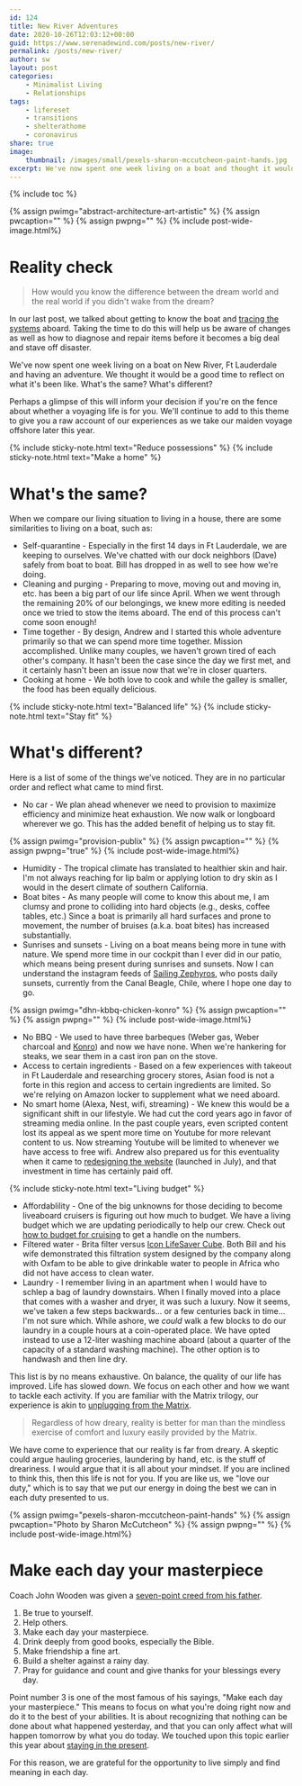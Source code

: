 ```yaml
---
id: 124
title: New River Adventures
date: 2020-10-26T12:03:12+00:00
guid: https://www.serenadewind.com/posts/new-river/
permalink: /posts/new-river/
author: sw
layout: post
categories:
    - Minimalist Living
    - Relationships
tags:
    - lifereset
    - transitions
    - shelterathome
    - coronavirus
share: true
image:
    thumbnail: /images/small/pexels-sharon-mccutcheon-paint-hands.jpg 
excerpt: We've now spent one week living on a boat and thought it would be a good time to reflect on what it's been like. What's the same? What's different? If you're on the fence about whether a voyaging life is for you, perhaps a glimpse of our experience will inform your decision. 
---
```

{% include toc %}

{% assign pwimg="abstract-architecture-art-artistic" %}
{% assign pwcaption="" %}
{% assign pwpng="" %}
{% include post-wide-image.html%}

# Reality check 

> How would you know the difference between the dream world and the real world if you didn't wake from the dream?

In our last post, we talked about getting to know the boat and [tracing the systems](/posts/tracer/) aboard. Taking the time to do this will help us be aware of changes as well as how to diagnose and repair items before it becomes a big deal and stave off disaster. 

We've now spent one week living on a boat on New River, Ft Lauderdale and having an adventure. We thought it would be a good time to reflect on what it's been like. What's the same? What's different? 

Perhaps a glimpse of this will inform your decision if you're on the fence about whether a voyaging life is for you. We'll continue to add to this theme to give you a raw account of our experiences as we take our maiden voyage offshore later this year.

{% include sticky-note.html text="Reduce possessions" %}
{% include sticky-note.html text="Make a home" %}

# What's the same?

When we compare our living situation to living in a house, there are some similarities to living on a boat, such as:

 - Self-quarantine - Especially in the first 14 days in Ft Lauderdale, we are keeping to ourselves. We've chatted with our dock neighbors (Dave) safely from boat to boat. Bill has dropped in as well to see how we're doing. 
 - Cleaning and purging - Preparing to move, moving out and moving in, etc. has been a big part of our life since April. When we went through the remaining 20% of our belongings, we knew more editing is needed once we tried to stow the items aboard. The end of this process can't come soon enough!
 - Time together - By design, Andrew and I started this whole adventure primarily so that we can spend more time together. Mission accomplished. Unlike many couples, we haven't grown tired of each other's company. It hasn't been the case since the day we first met, and it certainly hasn't been an issue now that we're in closer quarters.
 - Cooking at home - We both love to cook and while the galley is smaller, the food has been equally delicious. 

{% include sticky-note.html text="Balanced life" %}
{% include sticky-note.html text="Stay fit" %}

# What's different? 

Here is a list of some of the things we've noticed. They are in no particular order and reflect what came to mind first.

 - No car - We plan ahead whenever we need to provision to maximize efficiency and minimize heat exhaustion. We now walk or longboard wherever we go. This has the added benefit of helping us to stay fit.

{% assign pwimg="provision-publix" %}
{% assign pwcaption="" %}
{% assign pwpng="true" %}
{% include post-wide-image.html%}

 - Humidity - The tropical climate has translated to healthier skin and hair. I'm not always reaching for lip balm or applying lotion to dry skin as I would in the desert climate of southern California. 
 - Boat bites - As many people will come to know this about me, I am clumsy and prone to colliding into hard objects (e.g., desks, coffee tables, etc.) Since a boat is primarily all hard surfaces and prone to movement, the number of bruises (a.k.a. boat bites) has increased substantially.
 - Sunrises and sunsets - Living on a boat means being more in tune with nature. We spend more time in our cockpit than I ever did in our patio, which means being present during sunrises and sunsets. Now I can understand the instagram feeds of [Sailing Zephyros](https://www.instagram.com/sailing.zephyros/), who posts daily sunsets, currently from the Canal Beagle, Chile, where I hope one day to go.  

{% assign pwimg="dhn-kbbq-chicken-konro" %}
{% assign pwcaption="" %}
{% assign pwpng="" %}
{% include post-wide-image.html%}

 - No BBQ - We used to have three barbeques (Weber gas, Weber charcoal and [Konro](https://www.korin.com/Charcoal-Barbecue-Konro-Lg_3)) and now we have none. When we're hankering for steaks, we sear them in a cast iron pan on the stove.   
 - Access to certain ingredients - Based on a few experiences with takeout in Ft Lauderdale and researching grocery stores, Asian food is not a forte in this region and access to certain ingredients are limited. So we're relying on Amazon locker to supplement what we need aboard. 
 - No smart home (Alexa, Nest, wifi, streaming) - We knew this would be a significant shift in our lifestyle. We had cut the cord years ago in favor of streaming media online. In the past couple years, even scripted content lost its appeal as we spent more time on Youtube for more relevant content to us. Now streaming Youtube will be limited to whenever we have access to free wifi. Andrew also prepared us for this eventuality when it came to [redesigning the website](/posts/website-redesign/) (launched in July), and that investment in time has certainly paid off. 

{% include sticky-note.html text="Living budget" %} 

 - Affordablility - One of the big unknowns for those deciding to become liveaboard cruisers is figuring out how much to budget. We have a living budget which we are updating periodically to help our crew. Check out [how to budget for cruising](https://www.patreon.com/posts/41193176/) to get a handle on the numbers. 
 - Filtered water - Brita filter versus [Icon LifeSaver Cube](https://iconlifesaver.com/products/cube/?v=7516fd43adaa). Both Bill and his wife demonstrated this filtration system designed by the company along with Oxfam to be able to give drinkable water to people in Africa who did not have access to clean water.   
 - Laundry - I remember living in an apartment when I would have to schlep a bag of laundry downstairs. When I finally moved into a place that comes with a washer and dryer, it was such a luxury. Now it seems, we've taken a few steps backwards... or a few centuries back in time... I'm not sure which. While ashore, we *could* walk a few blocks to do our laundry in a couple hours at a coin-operated place. We have opted instead to use a 12-liter washing machine aboard (about a quarter of the capacity of a standard washing machine). The other option is to handwash and then line dry. 

This list is by no means exhaustive. On balance, the quality of our life has improved. Life has slowed down. We focus on each other and how we want to tackle each activity. If you are familiar with the Matrix trilogy, our experience is akin to [unplugging from the Matrix](https://www.youtube.com/watch?v=NpyaKWY9HOc). 

> Regardless of how dreary, reality is better for man than the mindless exercise of comfort and luxury easily provided by the Matrix. 

We have come to experience that our reality is far from dreary. A skeptic could argue hauling groceries, laundering by hand, etc. is the stuff of dreariness. I would argue that it is all about your mindset. If you are inclined to think this, then this life is not for you. If you are like us, we "love our duty," which is to say that we put our energy in doing the best we can in each duty presented to us. 

{% assign pwimg="pexels-sharon-mccutcheon-paint-hands" %}
{% assign pwcaption="Photo by Sharon McCutcheon" %}
{% assign pwpng="" %}
{% include post-wide-image.html%}

# Make each day your masterpiece 

Coach John Wooden was given a [seven-point creed from his father](https://www.thewoodeneffect.com/john-woodens-7-point-creed-true/).

 1. Be true to yourself.
 2. Help others.
 3. Make each day your masterpiece.
 4. Drink deeply from good books, especially the Bible.
 5. Make friendship a fine art.
 6. Build a shelter against a rainy day.
 7. Pray for guidance and count and give thanks for your blessings every day.

Point number 3 is one of the most famous of his sayings, "Make each day your masterpiece." This means to focus on what you're doing right now and do it to the best of your abilities. It is about recognizing that nothing can be done about what happened yesterday, and that you can only affect what will happen tomorrow by what you do today. We touched upon this topic earlier this year about [staying in the present](/posts/past-present-and-future/).

For this reason, we are grateful for the opportunity to live simply and find meaning in each day. 
